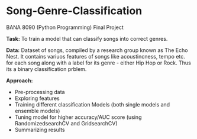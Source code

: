 # Song-Genre-Classification
BANA 8090 (Python Programming) Final Project 

**Task:** To train a model that can classify songs into correct genres. 

**Data:** Dataset of songs, compiled by a research group known as The Echo Nest. It contains variuos features of songs like acoustincness, tempo etc. for each song along with a label for its genre - either Hip Hop or Rock.
Thus its a binary classification prblem.

**Approach:**

- Pre-processing data
- Exploring features
- Training different classification Models (both single models and ensemble models)
- Tuning model for higher accuracy/AUC score (using RandomizedsearchCV and GridsearchCV)
- Summarizing results 
